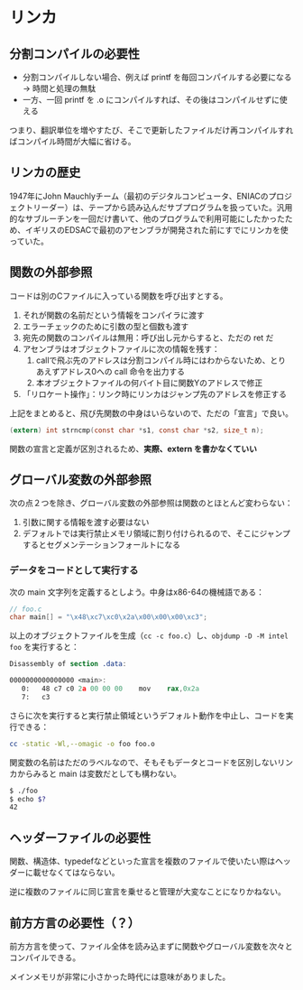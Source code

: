 # リンカ

## 分割コンパイルの必要性

* 分割コンパイルしない場合、例えば printf を毎回コンパイルする必要になる -> 時間と処理の無駄
* 一方、一回 printf を .o にコンパイルすれば、その後はコンパイルせずに使える

つまり、翻訳単位を増やすたび、そこで更新したファイルだけ再コンパイルすればコンパイル時間が大幅に省ける。

## リンカの歴史

1947年にJohn Mauchlyチーム（最初のデジタルコンピュータ、ENIACのプロジェクトリーダー）は、テープから読み込んだサブプログラムを扱っていた。汎用的なサブルーチンを一回だけ書いて、他のプログラムで利用可能にしたかったため、イギリスのEDSACで最初のアセンブラが開発された前にすでにリンカを使っていた。

## 関数の外部参照

コードは別のCファイルに入っている関数を呼び出すとする。

1. それが関数の名前だという情報をコンパイラに渡す
2. エラーチェックのために引数の型と個数も渡す
3. 宛先の関数のコンパイルは無用：呼び出し元からすると、ただの ret だ
4. アセンブラはオブジェクトファイルに次の情報を残す：
   1. callで飛ぶ先のアドレスは分割コンパイル時にはわからないため、とりあえずアドレス0への call 命令を出力する
   2. 本オブジェクトファイルの何バイト目に関数Yのアドレスで修正
5. 「リロケート操作」：リンク時にリンカはジャンプ先のアドレスを修正する

上記をまとめると、飛び先関数の中身はいらないので、ただの「宣言」で良い。

``` c
(extern) int strncmp(const char *s1, const char *s2, size_t n);
```

関数の宣言と定義が区別されるため、**実際、extern を書かなくていい**

## グローバル変数の外部参照

次の点２つを除き、グローバル変数の外部参照は関数のとほとんど変わらない：

1. 引数に関する情報を渡す必要はない
2. デフォルトでは実行禁止メモリ領域に割り付けられるので、そこにジャンプするとセグメンテーションフォールトになる

### データをコードとして実行する

次の main 文字列を定義するとしよう。中身はx86-64の機械語である：

``` c
// foo.c
char main[] = "\x48\xc7\xc0\x2a\x00\x00\x00\xc3";
```

以上のオブジェクトファイルを生成（`cc -c foo.c`）し、`objdump -D -M intel foo` を実行すると：

``` nasm
Disassembly of section .data:

0000000000000000 <main>:
   0:   48 c7 c0 2a 00 00 00    mov    rax,0x2a
   7:   c3     
```

さらに次を実行すると実行禁止領域というデフォルト動作を中止し、コードを実行できる：

``` bash
cc -static -Wl,--omagic -o foo foo.o
```

関変数の名前はただのラベルなので、そもそもデータとコードを区別しないリンカからみると main は変数だとしても構わない。

``` bash
$ ./foo
$ echo $?
42
```

## ヘッダーファイルの必要性

関数、構造体、typedefなどといった宣言を複数のファイルで使いたい際はヘッダーに載せなくてはならない。

逆に複数のファイルに同じ宣言を乗せると管理が大変なことになりかねない。

## 前方方言の必要性（？）

前方方言を使って、ファイル全体を読み込まずに関数やグローバル変数を次々とコンパイルできる。

メインメモリが非常に小さかった時代には意味がありました。

